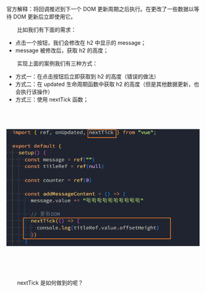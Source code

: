 官方解释：将回调推迟到下一个 DOM 更新周期之后执行。在更改了一些数据以等待 DOM 更新后立即使用它。

　　比如我们有下面的需求：

* 点击一个按钮，我们会修改在 h2 中显示的 message；
* message 被修改后，获取 h2 的高度；

　　实现上面的案例我们有三种方式：

* 方式一：在点击按钮后立即获取到 h2 的高度（错误的做法）
* 方式二：在 updated 生命周期函数中获取 h2 的高度（但是其他数据更新，也会执行该操作）
* 方式三：使用 nextTick 函数；

　　

　　![image.png](assets/image-20211208110843-dbxeh02.png)

　　

　　

　　nextTick 是如何做到的呢？
